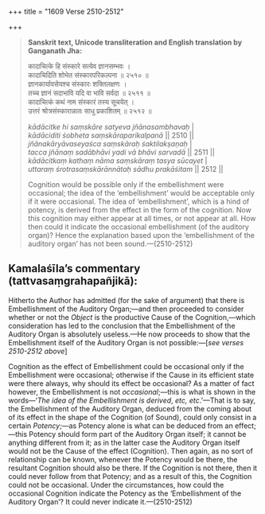 +++
title = "1609 Verse 2510-2512"

+++
> **Sanskrit text, Unicode transliteration and English translation by Ganganath Jha:** 
>
> कादाचित्के हि संस्कारे सत्येव ज्ञानसम्भवः ।  
> कादाचिदिति शोभेत संस्कारपरिकल्पना ॥ २५१० ॥  
> ज्ञानकार्यावसेयश्च संस्कारः शक्तिलक्षणः ।  
> तच्च ज्ञानं सदाभावि यदि वा भावि सर्वदा ॥ २५११ ॥  
> कादाचित्कं कथं नाम संस्कारं तस्य सूचयेत् ।  
> उत्तरं श्रोत्रसंस्कारान्नातः साधु प्रकाशितम् ॥ २५१२ ॥ 
>
> *kādācitke hi saṃskāre satyeva jñānasambhavaḥ* \|  
> *kādāciditi śobheta saṃskāraparikalpanā* \|\| 2510 \|\|  
> *jñānakāryāvaseyaśca saṃskāraḥ śaktilakṣaṇaḥ* \|  
> *tacca jñānaṃ sadābhāvi yadi vā bhāvi sarvadā* \|\| 2511 \|\|  
> *kādācitkaṃ kathaṃ nāma saṃskāraṃ tasya sūcayet* \|  
> *uttaraṃ śrotrasaṃskārānnātaḥ sādhu prakāśitam* \|\| 2512 \|\| 
>
> Cognition would be possible only if the embellishment were occasional; the idea of the ‘embellishment’ would be acceptable only if it were occasional. The idea of ‘embellishment’, which is a hind of potency, is derived from the effect in the form of the cognition. Now this cognition may either appear at all times, or not appear at all. How then could it indicate the occasional embellishment (of the auditory organ)? Hence the explanation based upon the ‘embellishment of the auditory organ’ has not been sound.—(2510-2512)



## Kamalaśīla’s commentary (tattvasaṃgrahapañjikā):

Hitherto the Author has admitted (for the sake of argument) that there is Embellishment of the Auditory Organ;—and then proceeded to consider whether or not the *Object* is the productive Cause of the Cognition,—which consideration has led to the conclusion that the Embellishment of the Auditory Organ is absolutely useless.—He now proceeds to show that the Embellishment itself of the Auditory Organ is not possible:—[*see verses 2510-2512 above*]

Cognition as the effect of Embellishment could be occasional only if the Embellishment were occasional; otherwise if the Cause in its efficient state were there always, why should its effect be occasional? As a matter of fact however, the Embellishment is not *occasional*;—this is what is shown in the words—‘*The idea of the Embellishment is derived*, *etc, etc*.’—That is to say, the Embellishment of the Auditory Organ, deduced from the coming about of its effect in the shape of the Cognition (of Sound), could only consist in a certain *Potency*;—as Potency alone is what can be deduced from an effect;—this Potency should form part of the Auditory Organ itself; it cannot be anything different from it; as in the latter case the Auditory Organ itself would not be the Cause of the effect (Cognition). Then again, as no sort of relationship can be known, whenever the Potency would be there, the resultant Cognition should also be there. If the Cognition is not there, then it could never follow from that Potency; and as a result of this, the Cognition could not be occasional. Under the circumstances, how could the occasional Cognition indicate the Potency as the ‘Embellishment of the Auditory Organ’? It could never indicate it.—(2510-2512)


